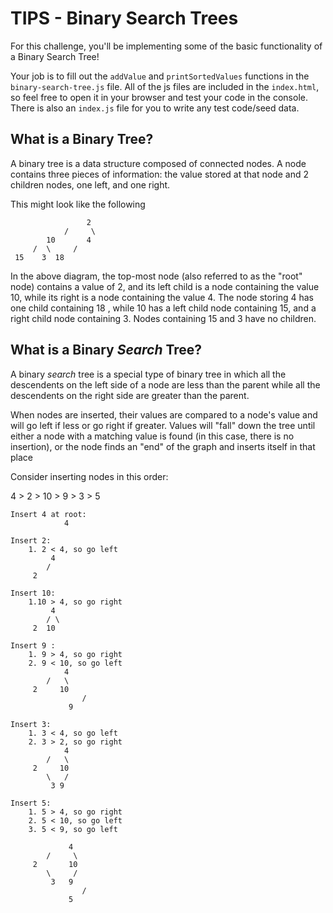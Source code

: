 # TIPS - Binary Search Trees

For this challenge, you'll be implementing some of the basic functionality of a Binary Search Tree!

Your job is to fill out the `addValue` and `printSortedValues` functions in the `binary-search-tree.js` file. All of the js files are included in the `index.html`, so feel free to open it in your browser and test your code in the console. There is also an `index.js` file for you to write any test code/seed data.

## What is a Binary Tree?

A binary tree is a data structure composed of connected nodes. A node contains three pieces of information: the value stored at that node and 2 children nodes, one left, and one right. 

This might look like the following

```
				 2
			/     \
		10       4
	 /  \     / 
 15    3  18
```

In the above diagram, the top-most node (also referred to as the "root" node) contains a value of 2, and its left child is a node containing the value 10, while its right is a node containing the value 4. The node storing 4 has one child containing 18 , while 10 has a left child node containing 15, and a right child node containing 3. Nodes containing 15 and 3 have no children.

## What is a Binary *Search* Tree?

A binary *search* tree is a special type of binary tree in which all the descendents on the left side of a node are less than the parent while all the descendents on the right side are greater than the parent. 

When nodes are inserted, their values are compared to a node's value and will go left if less or go right if greater. Values will "fall" down the tree until either a node with a matching value is found (in this case, there is no insertion), or the node finds an "end" of the graph and inserts itself in that place

Consider inserting nodes in this order:

4 > 2 > 10 > 9 > 3 > 5


```
Insert 4 at root:
			4

Insert 2:
	1. 2 < 4, so go left
		 4
		/
	 2

Insert 10:
	1.10 > 4, so go right
		 4
		/ \
	 2  10

Insert 9 :
	1. 9 > 4, so go right
	2. 9 < 10, so go left
			4
		/   \
	 2     10
				/
			 9

Insert 3:
	1. 3 < 4, so go left
	2. 3 > 2, so go right
			4
		/   \
	 2     10
		\   /
		 3 9

Insert 5:
	1. 5 > 4, so go right
	2. 5 < 10, so go left
	3. 5 < 9, so go left

			 4
		/     \
	 2       10
		\     /
		 3   9
				/
			 5
```

